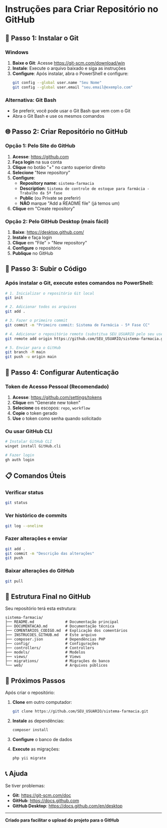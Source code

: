 # Instruções para Criar Repositório no GitHub

## 🔧 Passo 1: Instalar o Git

### Windows
1. **Baixe o Git**: Acesse https://git-scm.com/download/win
2. **Instale**: Execute o arquivo baixado e siga as instruções
3. **Configure**: Após instalar, abra o PowerShell e configure:
   ```bash
   git config --global user.name "Seu Nome"
   git config --global user.email "seu.email@exemplo.com"
   ```

### Alternativa: Git Bash
- Se preferir, você pode usar o Git Bash que vem com o Git
- Abra o Git Bash e use os mesmos comandos

## 🌐 Passo 2: Criar Repositório no GitHub

### Opção 1: Pelo Site do GitHub
1. **Acesse**: https://github.com
2. **Faça login** na sua conta
3. **Clique** no botão "+" no canto superior direito
4. **Selecione** "New repository"
5. **Configure**:
   - **Repository name**: `sistema-farmacia`
   - **Description**: `Sistema de controle de estoque para farmácia - Trabalho da 5ª fase`
   - **Public** (ou Private se preferir)
   - **NÃO** marque "Add a README file" (já temos um)
6. **Clique** em "Create repository"

### Opção 2: Pelo GitHub Desktop (mais fácil)
1. **Baixe**: https://desktop.github.com/
2. **Instale** e faça login
3. **Clique** em "File" > "New repository"
4. **Configure** o repositório
5. **Publique** no GitHub

## 📁 Passo 3: Subir o Código

### Após instalar o Git, execute estes comandos no PowerShell:

```bash
# 1. Inicializar o repositório Git local
git init

# 2. Adicionar todos os arquivos
git add .

# 3. Fazer o primeiro commit
git commit -m "Primeiro commit: Sistema de Farmácia - 5ª Fase CC"

# 4. Adicionar o repositório remoto (substitua SEU_USUARIO pelo seu username do GitHub)
git remote add origin https://github.com/SEU_USUARIO/sistema-farmacia.git

# 5. Enviar para o GitHub
git branch -M main
git push -u origin main
```

## 🔑 Passo 4: Configurar Autenticação

### Token de Acesso Pessoal (Recomendado)
1. **Acesse**: https://github.com/settings/tokens
2. **Clique** em "Generate new token"
3. **Selecione** os escopos: `repo`, `workflow`
4. **Copie** o token gerado
5. **Use** o token como senha quando solicitado

### Ou usar GitHub CLI
```bash
# Instalar GitHub CLI
winget install GitHub.cli

# Fazer login
gh auth login
```

## 📋 Comandos Úteis

### Verificar status
```bash
git status
```

### Ver histórico de commits
```bash
git log --oneline
```

### Fazer alterações e enviar
```bash
git add .
git commit -m "Descrição das alterações"
git push
```

### Baixar alterações do GitHub
```bash
git pull
```

## 🎯 Estrutura Final no GitHub

Seu repositório terá esta estrutura:
```
sistema-farmacia/
├── README.md              # Documentação principal
├── DOCUMENTACAO.md        # Documentação técnica
├── COMENTARIOS_CODIGO.md  # Explicação dos comentários
├── INSTRUCOES_GITHUB.md   # Este arquivo
├── composer.json          # Dependências PHP
├── config/                # Configurações
├── controllers/           # Controllers
├── models/                # Modelos
├── views/                 # Views
├── migrations/            # Migrações do banco
└── web/                   # Arquivos públicos
```

## 🚀 Próximos Passos

Após criar o repositório:

1. **Clone** em outro computador:
   ```bash
   git clone https://github.com/SEU_USUARIO/sistema-farmacia.git
   ```

2. **Instale** as dependências:
   ```bash
   composer install
   ```

3. **Configure** o banco de dados

4. **Execute** as migrações:
   ```bash
   php yii migrate
   ```

## 📞 Ajuda

Se tiver problemas:
- **Git**: https://git-scm.com/doc
- **GitHub**: https://docs.github.com
- **GitHub Desktop**: https://docs.github.com/en/desktop

---

**Criado para facilitar o upload do projeto para o GitHub** 